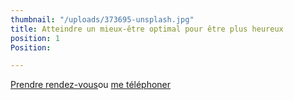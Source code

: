 ```yaml
---
thumbnail: "/uploads/373695-unsplash.jpg"
title: Atteindre un mieux-être optimal pour être plus heureux
position: 1
Position: 

---
```

<a class="button" href="https://www.gorendezvous.com/homepage/111690" target="_blank">Prendre rendez-vous</a><span class="self_center">ou <a href="tel:+14189559602">me téléphoner</a></span>